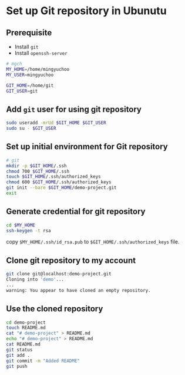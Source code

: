 # Set up Git repository in Ubunutu

## Prerequisite

* Install `git`
* Install `openssh-server`

```sh
# mgch
MY_HOME=/home/mingyuchoo
MY_USER=mingyuchoo

GIT_HOME=/home/git
GIT_USER=git
```

## Add `git` user for using git repository

```sh
sudo useradd -mrUd $GIT_HOME $GIT_USER
sudo su - $GIT_USER
```

## Set up initial environment for Git repository

```sh
# git
mkdir -p $GIT_HOME/.ssh
chmod 700 $GIT_HOME/.ssh
touch $GIT_HOME/.ssh/authorized_keys
chmod 600 $GIT_HOME/.ssh/authorized_keys
git init --bare $GIT_HOME/demo-project.git
exit
```

## Generate credential for git repository

```sh
cd $MY_HOME
ssh-keygen -t rsa
```
copy `$MY_HOME/.ssh/id_rsa.pub` to `$GIT_HOME/.ssh/authorized_keys` file.

## Clone git repository to my account

```sh
git clone git@localhost:demo-project.git
Cloning into 'demo'...
...
warning: You appear to have cloned an empty repository.
```

## Use the cloned repository

```sh
cd demo-project
touch README.md
cat "# demo-project" > README.md
echo "# demo-project" > README.md
cat README.md
git status
git add .
git commit -m "Added README"
git push
```

